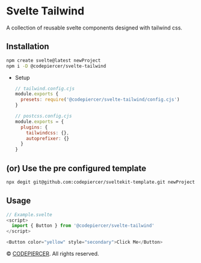 # Svelte Tailwind

A collection of reusable svelte components designed with tailwind css.

## Installation

```bash
npm create svelte@latest newProject
npm i -D @codepiercer/svelte-tailwind
```

- Setup

  ```js
  // tailwind.config.cjs
  module.exports {
    presets: require('@codepiercer/svelte-tailwind/config.cjs')
  }

  // postcss.config.cjs
  module.exports = {
    plugins: {
      tailwindcss: {},
      autoprefixer: {}
    }
  }

  ```

## (or) Use the pre configured template

```bash
npx degit git@github.com:codepiercer/sveltekit-template.git newProject
```

## Usage

```js
// Example.svelte
<script>
  import { Button } from '@codepiercer/svelte-tailwind'
</script>

<Button color="yellow" style="secondary">Click Me</Button>
```

<p>
  &copy;
  <a href="https://codepiercer.org/" target="\_blank">CODEPIERCER</a>. All rights reserved.
</p>
